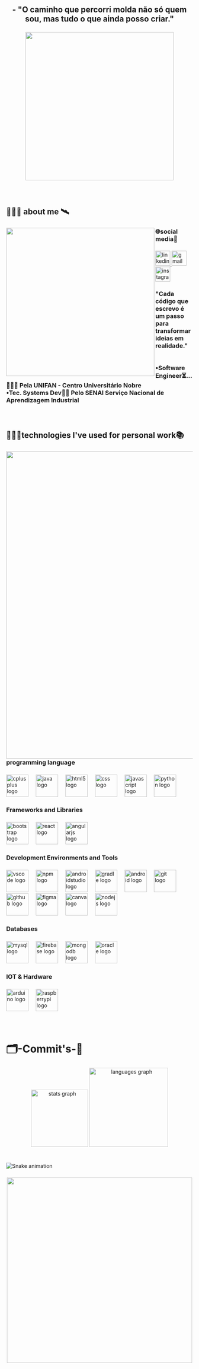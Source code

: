 <h2 align="center">- "O caminho que percorri molda não só quem sou, mas tudo o que ainda posso criar."</h2>

###

<div align="center">
  <img height="400" src="https://i.pinimg.com/originals/90/70/32/9070324cdfc07c68d60eed0c39e77573.gif"  />
</div>

###

<br clear="both">

<h2 align="left">👨🏾‍💻 about me 🛰️</h2>

###

<img align="left" height="400" src="https://sdmntprwestus.oaiusercontent.com/files/00000000-0288-5230-bdeb-2c326bed4f0c/raw?se=2025-09-19T04%3A54%3A33Z&sp=r&sv=2024-08-04&sr=b&scid=170cb893-2565-5513-aa7c-0e0486a2b0eb&skoid=04233560-0ad7-493e-8bf0-1347c317d021&sktid=a48cca56-e6da-484e-a814-9c849652bcb3&skt=2025-09-18T23%3A25%3A49Z&ske=2025-09-19T23%3A25%3A49Z&sks=b&skv=2024-08-04&sig=%2B67rYoJbUMExIw8rMcVeBbXy9UQJdn5vfLJF5aH0gVY%3D"  />

###

<h3 align="left">🌐social media📲</h3>

###

<div align="left">
  <a href="www.linkedin.com/in/thiago-bastos-dev" target="_blank">
    <img src="https://img.shields.io/static/v1?message=LinkedIn&logo=linkedin&label=&color=0077B5&logoColor=white&labelColor=&style=for-the-badge" height="40" alt="linkedin logo"  />
  </a>
  <a href="thiagobastos787@gmail.com" target="_blank">
    <img src="https://img.shields.io/static/v1?message=Gmail&logo=gmail&label=&color=D14836&logoColor=white&labelColor=&style=for-the-badge" height="40" alt="gmail logo"  />
  </a>
  <a href="https://www.instagram.com/bastos.thg?igsh=MjA0ajM3YjluOHRm" target="_blank">
    <img src="https://img.shields.io/static/v1?message=Instagram&logo=instagram&label=&color=E4405F&logoColor=white&labelColor=&style=for-the-badge" height="40" alt="instagram logo"  />
  </a>
</div>

###

<h3 align="left">"Cada código que escrevo é um passo para transformar ideias em realidade."<br><br><br>•Software Engineer⏳... 👨🏾‍💻 Pela UNIFAN - Centro Universitário Nobre<br>•Tec. Systems Dev👷🏾 Pelo SENAI Serviço Nacional de Aprendizagem Industrial</h3>

###

<br clear="both">

<h2 align="left">👨🏾‍💻technologies I've used for personal work📚</h2>

###

<img align="right" height="829" src="https://i.pinimg.com/736x/fd/ae/8b/fdae8b428a0e7a6794c865c0c7bece11.jpg"  />

###

<h3 align="left">programming language</h3>

###

<div align="left">
  <img src="https://cdn.jsdelivr.net/gh/devicons/devicon/icons/cplusplus/cplusplus-original.svg" height="60" alt="cplusplus logo"  />
  <img width="12" />
  <img src="https://cdn.jsdelivr.net/gh/devicons/devicon/icons/java/java-original.svg" height="60" alt="java logo"  />
  <img width="12" />
  <img src="https://cdn.jsdelivr.net/gh/devicons/devicon/icons/html5/html5-original.svg" height="60" alt="html5 logo"  />
  <img width="12" />
  <img src="https://cdn.jsdelivr.net/gh/devicons/devicon/icons/css3/css3-original.svg" height="60" alt="css logo"  />
  <img width="12" />
  <img src="https://cdn.jsdelivr.net/gh/devicons/devicon/icons/javascript/javascript-original.svg" height="60" alt="javascript logo"  />
  <img width="12" />
  <img src="https://cdn.jsdelivr.net/gh/devicons/devicon/icons/python/python-original.svg" height="60" alt="python logo"  />
</div>

###

<h3 align="left">Frameworks and Libraries</h3>

###

<div align="left">
  <img src="https://cdn.jsdelivr.net/gh/devicons/devicon/icons/bootstrap/bootstrap-original.svg" height="60" alt="bootstrap logo"  />
  <img width="12" />
  <img src="https://cdn.jsdelivr.net/gh/devicons/devicon/icons/react/react-original.svg" height="60" alt="react logo"  />
  <img width="12" />
  <img src="https://cdn.jsdelivr.net/gh/devicons/devicon/icons/angularjs/angularjs-original.svg" height="60" alt="angularjs logo"  />
</div>

###

<h3 align="left">Development Environments and Tools</h3>

###

<div align="left">
  <img src="https://cdn.jsdelivr.net/gh/devicons/devicon/icons/vscode/vscode-original.svg" height="60" alt="vscode logo"  />
  <img width="12" />
  <img src="https://cdn.jsdelivr.net/gh/devicons/devicon/icons/npm/npm-original-wordmark.svg" height="60" alt="npm logo"  />
  <img width="12" />
  <img src="https://cdn.jsdelivr.net/gh/devicons/devicon/icons/androidstudio/androidstudio-original.svg" height="60" alt="androidstudio logo"  />
  <img width="12" />
  <img src="https://cdn.jsdelivr.net/gh/devicons/devicon/icons/gradle/gradle-original.svg" height="60" alt="gradle logo"  />
  <img width="12" />
  <img src="https://cdn.jsdelivr.net/gh/devicons/devicon/icons/android/android-original.svg" height="60" alt="android logo"  />
  <img width="12" />
  <img src="https://cdn.jsdelivr.net/gh/devicons/devicon/icons/git/git-original.svg" height="60" alt="git logo"  />
  <img width="12" />
  <img src="https://cdn.jsdelivr.net/gh/devicons/devicon/icons/github/github-original.svg" height="60" alt="github logo"  />
  <img width="12" />
  <img src="https://cdn.jsdelivr.net/gh/devicons/devicon/icons/figma/figma-original.svg" height="60" alt="figma logo"  />
  <img width="12" />
  <img src="https://cdn.jsdelivr.net/gh/devicons/devicon/icons/canva/canva-original.svg" height="60" alt="canva logo"  />
  <img width="12" />
  <img src="https://cdn.jsdelivr.net/gh/devicons/devicon/icons/nodejs/nodejs-original.svg" height="60" alt="nodejs logo"  />
</div>

###

<h3 align="left">Databases</h3>

###

<div align="left">
  <img src="https://cdn.jsdelivr.net/gh/devicons/devicon/icons/mysql/mysql-original.svg" height="60" alt="mysql logo"  />
  <img width="12" />
  <img src="https://cdn.jsdelivr.net/gh/devicons/devicon/icons/firebase/firebase-plain.svg" height="60" alt="firebase logo"  />
  <img width="12" />
  <img src="https://cdn.jsdelivr.net/gh/devicons/devicon/icons/mongodb/mongodb-original.svg" height="60" alt="mongodb logo"  />
  <img width="12" />
  <img src="https://cdn.jsdelivr.net/gh/devicons/devicon/icons/oracle/oracle-original.svg" height="60" alt="oracle logo"  />
</div>

###

<h3 align="left">IOT & Hardware</h3>

###

<div align="left">
  <img src="https://cdn.jsdelivr.net/gh/devicons/devicon/icons/arduino/arduino-original.svg" height="60" alt="arduino logo"  />
  <img width="12" />
  <img src="https://cdn.jsdelivr.net/gh/devicons/devicon/icons/raspberrypi/raspberrypi-original.svg" height="60" alt="raspberrypi logo"  />
</div>

###

<br clear="both">

<h1 align="left">🗂-Commit's-💾</h1>

###

<div align="center">
  <img src="https://github-readme-stats.vercel.app/api?username=Thiago-bsts&hide_title=false&hide_rank=false&show_icons=true&include_all_commits=true&count_private=true&disable_animations=false&theme=tokyonight&locale=en&hide_border=false&order=1" height="154" alt="stats graph"  />
  <img src="https://github-readme-stats.vercel.app/api/top-langs?username=Thiago-bsts&locale=en&hide_title=false&layout=compact&card_width=320&langs_count=5&theme=tokyonight&hide_border=false&order=2" height="213" alt="languages graph"  />
</div>

###

<br clear="both">

<img src="https://raw.githubusercontent.com/Thiago-bsts/Thiago-bsts/output/snake.svg" alt="Snake animation" />

###

<div align="center">
  <img height="500" src="https://i.pinimg.com/1200x/58/e6/e0/58e6e0178ad5aa0dd57e2df4dd1c4f17.jpg"  />
</div>

###
